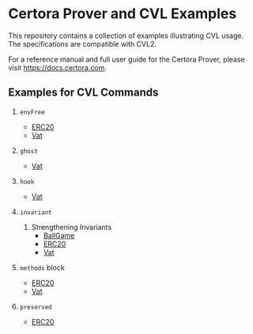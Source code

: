 # Certora Prover and CVL Examples
This repository contains a collection of examples illustrating CVL usage.
The specifications are compatible with CVL2.

For a reference manual and full user guide for the Certora Prover, please visit https://docs.certora.com.

## Examples for CVL Commands
1. `envFree` 
   - [ERC20](https://github.com/Certora/Examples/blob/master/CVLByExample/ERC20)
   - [Vat](https://github.com/Certora/Examples/blob/sitvanit/add-fund-eq-of-dai/CVLByExample/fund-eq-of-dai-certora)

2. `ghost`
   - [Vat](https://github.com/Certora/Examples/blob/sitvanit/add-fund-eq-of-dai/CVLByExample/fund-eq-of-dai-certora)

3. `hook`
   - [Vat](https://github.com/Certora/Examples/blob/sitvanit/add-fund-eq-of-dai/CVLByExample/fund-eq-of-dai-certora)

4. `invariant`
   1. Strengthening Invariants 
      - [BallGame](https://github.com/Certora/Examples/blob/master/CVLByExample/BallGame)
      - [ERC20](https://github.com/Certora/Examples/blob/master/CVLByExample/ERC20)
      - [Vat](https://github.com/Certora/Examples/blob/sitvanit/add-fund-eq-of-dai/CVLByExample/fund-eq-of-dai-certora)

5. `methods` block 
   - [ERC20](https://github.com/Certora/Examples/blob/master/CVLByExample/ERC20)
   - [Vat](https://github.com/Certora/Examples/blob/sitvanit/add-fund-eq-of-dai/CVLByExample/fund-eq-of-dai-certora)

6. `preserved`
   - [ERC20](https://github.com/Certora/Examples/blob/master/CVLByExample/ERC20)
